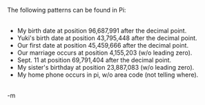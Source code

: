The following patterns can be found in Pi:<br /><ul><br /><li> My birth date at position 96,687,991 after the decimal point.<br /><li> Yuki's birth date at position 43,795,448 after the decimal point.<br /><li> Our first date at position 45,459,666 after the decimal point.<br /><li> Our marriage occurs at position 4,155,203 (w/o leading zero).<br /><li> Sept. 11 at position 69,791,404 after the decimal point.<br /><li> My sister's birthday at position 23,887,083 (w/o leading zero).<br /><li> My home phone occurs in pi, w/o area code (not telling where).<br /></ul><br />-m